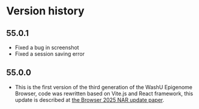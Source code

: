 # Version history

## 55.0.1

* Fixed a bug in screenshot
* Fixed a session saving error

## 55.0.0

* This is the first version of the third generation of the WashU Epigenome Browser, code was rewritten based on Vite.js and React framework, this update is described at [the Browser 2025 NAR update paper](https://doi.org/10.1093/nar/gkaf387).
